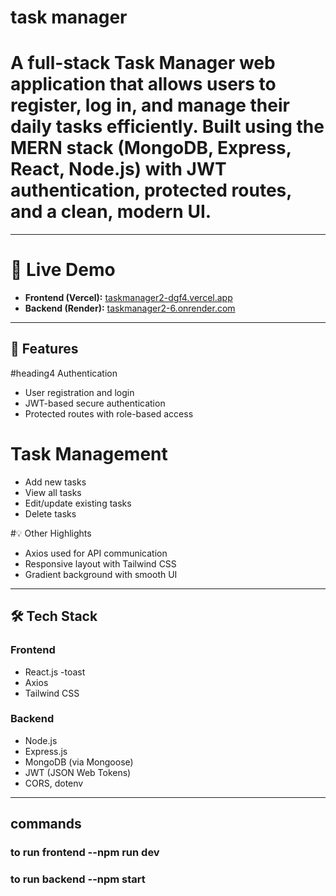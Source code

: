 #  task manager


#  A full-stack Task Manager web application that allows users to register, log in, and manage their daily tasks efficiently. Built using the **MERN stack** (MongoDB, Express, React, Node.js) with JWT authentication, protected routes, and a clean, modern UI.

---

#  🔗 Live Demo

- **Frontend (Vercel):** [taskmanager2-dgf4.vercel.app](https://taskmanager2-dgf4.vercel.app)
- **Backend (Render):** [taskmanager2-6.onrender.com](https://taskmanager2-6.onrender.com)

---

## 🚀 Features

#heading4 Authentication
- User registration and login
- JWT-based secure authentication
- Protected routes with role-based access

# Task Management
- Add new tasks
- View all tasks
- Edit/update existing tasks
- Delete tasks

#💡 Other Highlights
- Axios used for API communication
- Responsive layout with Tailwind CSS
- Gradient background with smooth UI

---

## 🛠 Tech Stack

###  Frontend
- React.js
-toast
- Axios
- Tailwind CSS

###  Backend
- Node.js
- Express.js
- MongoDB (via Mongoose)
- JWT (JSON Web Tokens)
- CORS, dotenv

---

## commands 
### to run frontend --npm run dev
### to run backend  --npm start
